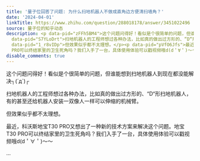 ```yaml
---
title: '量子位回答了问题: 为什么扫地机器人不做成直角边方便清扫墙角？'
date: '2024-04-01'
linkTitle: https://www.zhihu.com/question/288018178/answer/3451022496
source: 量子位的知乎动态
description: <p data-pid="zFFh5BM4">这个问题问得好！看似是个很简单的问题，但谁能想到扫地机器人到现在都没能解决┐(´д`)┌</p><p
  data-pid="S7YLoDrt">扫地机器人的工程师想过各种办法，比如真的做出过方形的、“D“形扫地机器人，有的甚至还给机器人安装一双像人一样可以伸缩的机械臂。</p><p
  data-pid="1_r8vIDp">但效果似乎都不太理想。</p><p data-pid="pVfO6Jfs">最近，科沃斯地宝T30 PRO又想出了一种新的技术方案来解决这个问题。地宝T30
  PRO可以终结家里的卫生死角吗？我们入手了一台，具体使用体验可以戳视频哦d(d＇∀＇)～～</p> ...
disable_comments: true
---
```

<p data-pid="zFFh5BM4">这个问题问得好！看似是个很简单的问题，但谁能想到扫地机器人到现在都没能解决┐(´д`)┌</p><p data-pid="S7YLoDrt">扫地机器人的工程师想过各种办法，比如真的做出过方形的、“D“形扫地机器人，有的甚至还给机器人安装一双像人一样可以伸缩的机械臂。</p><p data-pid="1_r8vIDp">但效果似乎都不太理想。</p><p data-pid="pVfO6Jfs">最近，科沃斯地宝T30 PRO又想出了一种新的技术方案来解决这个问题。地宝T30 PRO可以终结家里的卫生死角吗？我们入手了一台，具体使用体验可以戳视频哦d(d＇∀＇)～～</p> ...